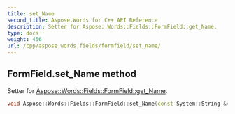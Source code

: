 ```yaml
---
title: set_Name
second_title: Aspose.Words for C++ API Reference
description: Setter for Aspose::Words::Fields::FormField::get_Name. 
type: docs
weight: 456
url: /cpp/aspose.words.fields/formfield/set_name/
---
```

## FormField.set_Name method


Setter for [Aspose::Words::Fields::FormField::get_Name](../get_name/).

```cpp
void Aspose::Words::Fields::FormField::set_Name(const System::String &value)
```

